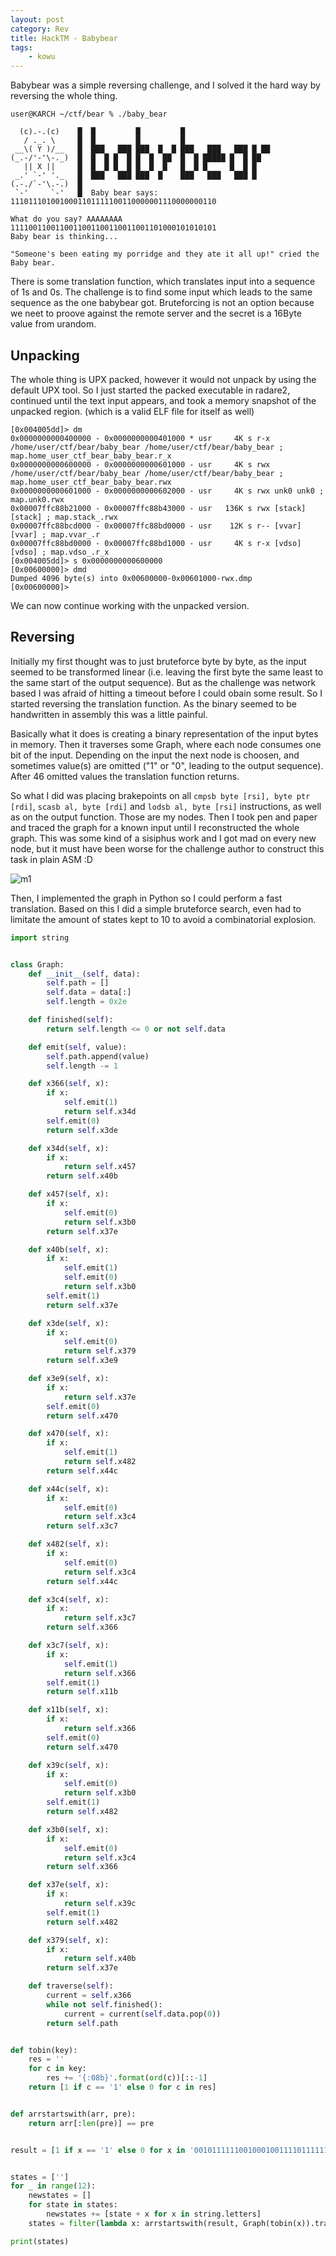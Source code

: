 ```yaml
---
layout: post
category: Rev
title: HackTM - Babybear
tags: 
    - kowu
---
```


Babybear was a simple reversing challenge, and I solved it the hard way by reversing the whole thing.

```
user@KARCH ~/ctf/bear % ./baby_bear 

  (c).-.(c)    █  █         █         █
   / ._. \     █  █         █         █
 __\( Y )/__   █  ███   ███ ███  █  █ ███   ███   ███ █ ██
(_.-/'-'\-._)  █  █  █ █  █ █  █  ██  █  █ █████ █  █ ██
   || X ||     █  █  █ █  █ █  █  █   █  █ █     █  █ █
 _.' `-' '._   █  ███   ███ ███  █    ███   ███   ███ █
(.-./`-'\.-.)  █
 `-'     `-'   █  Baby bear says: 1110111010010001101111100110000001110000000110

What do you say? AAAAAAAA
1111001100110011001100110011001101000101010101
Baby bear is thinking...

"Someone's been eating my porridge and they ate it all up!" cried the Baby bear.
```

There is some translation function, which translates input into a sequence of 1s and 0s.
The challenge is to find some input which leads to the same sequence as the one babybear got.
Bruteforcing is not an option because we neet to proove against the remote server and the secret is a 16Byte value from urandom.

## Unpacking

The whole thing is UPX packed, however it would not unpack by using the default UPX tool.
So I just started the packed executable in radare2, continued until the text input appears, and took a memory snapshot of the unpacked region. (which is a valid ELF file for itself as well)

```
[0x004005dd]> dm
0x0000000000400000 - 0x0000000000401000 * usr     4K s r-x /home/user/ctf/bear/baby_bear /home/user/ctf/bear/baby_bear ; map.home_user_ctf_bear_baby_bear.r_x
0x0000000000600000 - 0x0000000000601000 - usr     4K s rwx /home/user/ctf/bear/baby_bear /home/user/ctf/bear/baby_bear ; map.home_user_ctf_bear_baby_bear.rwx
0x0000000000601000 - 0x0000000000602000 - usr     4K s rwx unk0 unk0 ; map.unk0.rwx
0x00007ffc88b21000 - 0x00007ffc88b43000 - usr   136K s rwx [stack] [stack] ; map.stack_.rwx
0x00007ffc88bcd000 - 0x00007ffc88bd0000 - usr    12K s r-- [vvar] [vvar] ; map.vvar_.r
0x00007ffc88bd0000 - 0x00007ffc88bd1000 - usr     4K s r-x [vdso] [vdso] ; map.vdso_.r_x
[0x004005dd]> s 0x0000000000600000
[0x00600000]> dmd
Dumped 4096 byte(s) into 0x00600000-0x00601000-rwx.dmp
[0x00600000]> 
```
We can now continue working with the unpacked version.

## Reversing

Initially my first thought was to just bruteforce byte by byte, as the input seemed to be transformed linear (i.e. leaving the first byte the same least to the same start of the output sequence).
But as the challenge was network based I was afraid of hitting a timeout before I could obain some result. So I started reversing the translation function. As the binary seemed to be handwritten in assembly this was a little painful.


Basically what it does is creating a binary representation of the input bytes in memory. Then it traverses some Graph, where each node consumes one bit of the input. Depending on the input the next node is choosen, and sometimes value(s) are omitted ("1" or "0", leading to the output sequence). After 46 omitted values the translation function returns.


So what I did was placing brakepoints on all `cmpsb byte [rsi], byte ptr [rdi]`, `scasb al, byte [rdi]` and `lodsb al, byte [rsi]` instructions, as well as on the output function. Those are my nodes. Then I took pen and paper and traced the graph for a known input until I reconstructed the whole graph. This was some kind of a sisiphus work and I got mad on every new node, but it must have been worse for the challenge author to construct this task in plain ASM :D

![m1](/assets/img/beargraph.jpg)

Then, I implemented the graph in Python so I could perform a fast translation. Based on this I did a simple bruteforce search, even had to limitate the amount of states kept to 10 to avoid a combinatorial explosion.

```python
import string


class Graph:
    def __init__(self, data):
        self.path = []
        self.data = data[:]
        self.length = 0x2e

    def finished(self):
        return self.length <= 0 or not self.data

    def emit(self, value):
        self.path.append(value)
        self.length -= 1

    def x366(self, x):
        if x:
            self.emit(1)
            return self.x34d
        self.emit(0)
        return self.x3de

    def x34d(self, x):
        if x:
            return self.x457
        return self.x40b

    def x457(self, x):
        if x:
            self.emit(0)
            return self.x3b0
        return self.x37e

    def x40b(self, x):
        if x:
            self.emit(1)
            self.emit(0)
            return self.x3b0
        self.emit(1)
        return self.x37e

    def x3de(self, x):
        if x:
            self.emit(0)
            return self.x379
        return self.x3e9

    def x3e9(self, x):
        if x:
            return self.x37e
        self.emit(0)
        return self.x470

    def x470(self, x):
        if x:
            self.emit(1)
            return self.x482
        return self.x44c

    def x44c(self, x):
        if x:
            self.emit(0)
            return self.x3c4
        return self.x3c7

    def x482(self, x):
        if x:
            self.emit(0)
            return self.x3c4
        return self.x44c

    def x3c4(self, x):
        if x:
            return self.x3c7
        return self.x366

    def x3c7(self, x):
        if x:
            self.emit(1)
            return self.x366
        self.emit(1)
        return self.x11b

    def x11b(self, x):
        if x:
            return self.x366
        self.emit(0)
        return self.x470

    def x39c(self, x):
        if x:
            self.emit(0)
            return self.x3b0
        self.emit(1)
        return self.x482

    def x3b0(self, x):
        if x:
            self.emit(0)
            return self.x3c4
        return self.x366

    def x37e(self, x):
        if x:
            return self.x39c
        self.emit(1)
        return self.x482

    def x379(self, x):
        if x:
            return self.x40b
        return self.x37e

    def traverse(self):
        current = self.x366
        while not self.finished():
            current = current(self.data.pop(0))
        return self.path


def tobin(key):
    res = ''
    for c in key:
        res += '{:08b}'.format(ord(c))[::-1]
    return [1 if c == '1' else 0 for c in res]


def arrstartswith(arr, pre):
    return arr[:len(pre)] == pre


result = [1 if x == '1' else 0 for x in '0010111111001000100111101111111011000100100100']


states = ['']
for _ in range(12):
    newstates = []
    for state in states:
        newstates += [state + x for x in string.letters]
    states = filter(lambda x: arrstartswith(result, Graph(tobin(x)).traverse()), newstates)[:10]

print(states)

```
